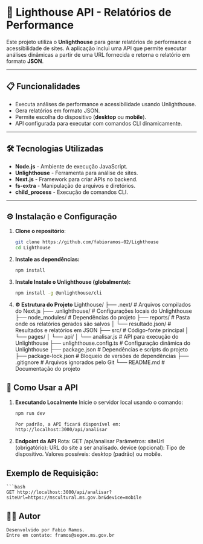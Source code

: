 # 🚀 Lighthouse API - Relatórios de Performance

Este projeto utiliza o **Unlighthouse** para gerar relatórios de performance e acessibilidade de sites. A aplicação inclui uma API que permite executar análises dinâmicas a partir de uma URL fornecida e retorna o relatório em formato **JSON**.

---

## 📋 **Funcionalidades**

- Executa análises de performance e acessibilidade usando Unlighthouse.
- Gera relatórios em formato JSON.
- Permite escolha do dispositivo (**desktop** ou **mobile**).
- API configurada para executar com comandos CLI dinamicamente.

---

## 🛠️ **Tecnologias Utilizadas**

- **Node.js** - Ambiente de execução JavaScript.
- **Unlighthouse** - Ferramenta para análise de sites.
- **Next.js** - Framework para criar APIs no backend.
- **fs-extra** - Manipulação de arquivos e diretórios.
- **child_process** - Execução de comandos CLI.

---

## ⚙️ **Instalação e Configuração**

1. **Clone o repositório**:
   ```bash
   git clone https://github.com/fabioramos-02/Lighthouse
   cd Lighthouse

2. **Instale as dependências:**
    ```bash
    npm install

3. **Instale Instale o Unlighthouse (globalmente):**
    ```bash
    npm install -g @unlighthouse/cli
4. **⚙️ Estrutura do Projeto**
    Lighthouse/
    ├── .next/                     # Arquivos compilados do Next.js
    ├── .unlighthouse/             # Configurações locais do Unlighthouse
    ├── node_modules/              # Dependências do projeto
    ├── reports/                   # Pasta onde os relatórios gerados são salvos
    │   └── resultado.json/        # Resultados e relatórios em JSON
    ├── src/                       # Código-fonte principal
    │   └── pages/
    │       └── api/
    │           └── analisar.js    # API para execução do Unlighthouse
    ├── unlighthouse.config.ts     # Configuração dinâmica do Unlighthouse
    ├── package.json               # Dependências e scripts do projeto
    ├── package-lock.json          # Bloqueio de versões de dependências
    ├── .gitignore                 # Arquivos ignorados pelo Git
    └── README.md                  # Documentação do projeto

## **🚀 Como Usar a API**

1. **Executando Localmente**
    Inicie o servidor local usando o comando:
    ```bash
    npm run dev

    Por padrão, a API ficará disponível em:
    http://localhost:3000/api/analisar

2. **Endpoint da API**
    Rota: GET /api/analisar
    Parâmetros:
    siteUrl (obrigatório): URL do site a ser analisado.
    device (opcional): Tipo de dispositivo. Valores possíveis: desktop (padrão) ou mobile.

## **Exemplo de Requisição:**
    ```bash
    GET http://localhost:3000/api/analisar?siteUrl=https://mscultural.ms.gov.br&device=mobile


## **👨‍💻 Autor**
    Desenvolvido por Fabio Ramos.
    Entre em contato: framos@segov.ms.gov.br




